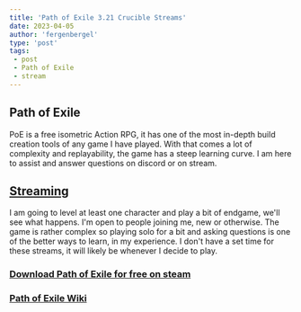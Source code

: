 ```yaml
---
title: 'Path of Exile 3.21 Crucible Streams'
date: 2023-04-05
author: 'fergenbergel'
type: 'post'
tags: 
 - post
 - Path of Exile
 - stream
---
```


## Path of Exile
PoE is a free isometric Action RPG, it has one of the most in-depth build creation tools of any game I have played. With that comes a lot of complexity and replayability, the game has a steep learning curve. I am here to assist and answer questions on discord or on stream. 

## [Streaming][2]

I am going to level at least one character and play a bit of endgame, we'll see what happens. I'm open to people joining me, new or otherwise. The game is rather complex so playing solo for a bit and asking questions is one of the better ways to learn, in my experience. I don't have a set time for these streams, it will likely be whenever I decide to play.

### [Download Path of Exile for free on steam][1]
### [Path of Exile Wiki][3]

[1]: <https://store.steampowered.com/app/238960/path_of_exile> "Path of Exile on Steam"
[2]: <https://twitch.tv/fergenbergel> "fergenbergel's Twitch"
[3]: <https://www.poewiki.net/wiki/Path_of_Exile_Wiki> "Path of Exile Wiki"
